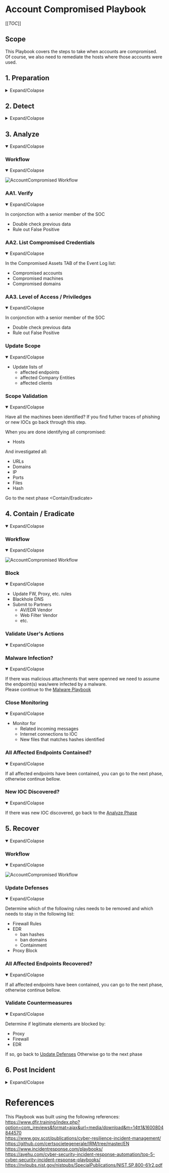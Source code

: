 # Account Compromised Playbook

[[_TOC_]]

## Scope

This Playbook covers the steps to take when accounts are compromised.  
Of course, we also need to remediate the hosts where those accounts were used.

## 1. Preparation

<details>
<summary>Expand/Colapse</summary>

- Create and maintain a list of
  - all domains owned by Company.
    - This can prevent you from taking actions against our own domains
  - all people of can register domains
- Create email templates
  - to notify all employees of ongoing phishing campaing against the organization
  - to contact hosting companies for domain(s) take down
  - to inform 3rd party to take actions against phishing on there infra (Microsoft, Fedex, Apple, etc.)
- Ensure that:
  - Mail anti-malware/anti-spam/anti-phish solutions are in place.
  - Users know how to report phish
  - Detection exists for office documents spawning processes
    - PowerShell
    - CMD
    - WMI
    - MSHTA
    - Etc.
- Perform Firedrill to ensure all aspects of the Playbook are working
  - After publication
  - At least once a year
  - Test/Validate:
    - [Customer's Cards](Customers)
    - Internal Contact and Escalation Paths
- Review threat intelligence for
  - threats to the organisation,
  - brands and the sector,
  - common patterns
  - newly developing risks and vulnerabilities
- Ensure  appropriate  access  to  any  necessary  documentation  and  information, including out-of-hours access, for the following
  - IR Playbooks
  - Network Architecture Diagram
  - Dataflow
- Identify and obtain the services of a 3rd party Cyber Forensic provider.
- Define Threat and Risk Indicators and Alerting pattern within the organisation’ssecurity informationand event management (SIEM) solution.

### Train Employees

- Conduct regular awareness campaigns to highlight information security risks faced by employees, including:
  - Phishing attacks and malicious emails;
  - Ransomware;
  - Reporting a suspected cyber incident.

### Tool Access and Provisioning

#### Tool1

Please referer to [Tool1 Documentation](../Products/TOOL.md)

#### Tool2

Please referer to [Tool2 Documentation](../Products/TOOL.md)

### Assets List

- A list of assets and owner should exists and be available for the following
  - Customers Assets
    - Owners
    - Contacts
    - Pre authorized actions
  - Company Assets (Including all filiale and business units)
    - Onwers
    - Contacts
    - Administrators
    - Pre autorized actions
- Type of assets inventory needed
  - Endpoints
  - Servers
  - Network Equipements
  - Security Appliances
  - Network Ranges
    - Public
    - Private
    - VPN / Out of Band
      - Employees
      - Partners
      - Clients

</details>

## 2. Detect

<details>
<summary>Expand/Colapse</summary>

### Workflow

<details open>
<summary>Expand/Colapse</summary>

![AccountCompromised Workflow](Workflows/AccountCompromised-Workflow-Detect.png)

</details>

### Identify Threat Indicators

<details open>
<summary>Expand/Colapse</summary>

#### Alerts

Alerts are be generated by differents systems owned by the Security/SOC team. The main sources for alerts are  

- Tickets
- SIEM
- Anti-Virus / EDR
- Reports
  - DNS
  - Web Proxy
- Errors from mail servers

#### Notifications

Notifications are comming from external sources usually via email, Teams or phone. The main sources for notifications are  

- Users (internal)
- Recipents of emails (external)
- Third Parties
- ISP
- Mail Providers

</details>

### Indentify Risks Factors

<details open>
<summary>Expand/Colapse</summary>

#### Common

- Credential Theft
- Malware Delivery
- Criminal Activites
  - Blackmail / Ransom

#### Company Specific

- Financial Losses
  - Lost of conctrat
  - Contract not renewed
  - Lower bid to our clients
  - Fines
    - Regulation

</details>

### Data Colletion

This section describe the information that should be collected and documented about the incident  
There is a lot of ressources to help you with that phase [here](../Tools/README.md)
<details open>
<summary>Expand/Colapse</summary>

Domains  

- Reputation
- Registrar
- Owner
- IP
- Multistage / Redirect
- Technologies of the site
  - WordPress
  - Joomla
  - Custom Page (credential phish)

IP  

- Reputation
- Owner
- Geo Localisation
- Other domains on that IP

</detials>

### Categorize

<details open>
<summary>Expand/Colapse</summary>

Determine type of

</details>

### Triage

<details open>
<summary>Expand/Colapse</summary>

Determine

- Impact
  - Of
  - Financial
  - Data loss
- Scope (Nb of people)

</details>
</details>
</details>

## 3. Analyze

<details open>
<summary>Expand/Colapse</summary>

### Workflow

<details open>
<summary>Expand/Colapse</summary>

![AccountCompromised Workflow](Workflows/AccountCompromised-Workflow-Analyze.png)

</details>

### AA1. Verify

<details open>
<summary>Expand/Colapse</summary>

In conjonction with a senior member of the SOC  

- Double check previous data
- Rule out False Positive

</details>

### AA2. List Compromised Credentials

<details open>
<summary>Expand/Colapse</summary>

In the Compromised Assets TAB of the Event Log list:

- Compromised accounts
- Compromised machines
- Compromised domains

</details>

### AA3. Level of Access / Priviledges

<details open>
<summary>Expand/Colapse</summary>

In conjonction with a senior member of the SOC  

- Double check previous data
- Rule out False Positive

</details>

### Update Scope

<details open>
<summary>Expand/Colapse</summary>

- Update lists of
  - affected endpoints
  - affected Company Entities
  - affected clients

</details>

### Scope Validation

<details open>
<summary>Expand/Colapse</summary>

Have all the machines been identified?
If you find futher traces of phishing or new IOCs go back through this step.  

When you are done identifying all compromised:  

- Hosts

And investigated all:  

- URLs
- Domains
- IP
- Ports
- Files
- Hash

Go to the next phase <Contain/Eradicate>

</details>

</details>

## 4. Contain / Eradicate

<details open>
<summary>Expand/Colapse</summary>

### Workflow

<details open>
<summary>Expand/Colapse</summary>

![AccountCompromised Workflow](Workflows/AccountCompromised-Workflow-Contain_Eradicate.png)

</details>

### Block

<details open>
<summary>Expand/Colapse</summary>

- Update FW, Proxy, etc. rules
- Blackhole DNS
- Submit to Partners
  - AV/EDR Vendor
  - Web Filter Vendor
  - etc.

</details>

### Validate User's Actions

<details open>
<summary>Expand/Colapse</summary>

</details>

### Malware Infection?

<details open>
<summary>Expand/Colapse</summary>

If there was malicious attachments that were openned we need to assume the endpoint(s) was/were infected by a malware.  
Please continue to the [Malware Playbook](../IRP-Malware/README.md)  

</details>

### Close Monitoring

<details open>
<summary>Expand/Colapse</summary>

- Monitor for
  - Related incoming messages
  - Internet connections to IOC
  - New files that matches hashes identified

</details>

### All Affected Endpoints Contained?

<details open>
<summary>Expand/Colapse</summary>

If all affected endpoints have been contained, you can go to the next phase, otherwise continue bellow.  

</details>

### New IOC Discovered?

<details open>
<summary>Expand/Colapse</summary>

If there was new IOC discovered, go back to the [Analyze Phase](README.md#3-analyze)
</details>
</details>

## 5. Recover

<details open>
<summary>Expand/Colapse</summary>

### Workflow

<details open>
<summary>Expand/Colapse</summary>

![AccountCompromised Workflow](Workflows/AccountCompromised-Workflow-Recover.png)

</details>

### Update Defenses

<details open>
<summary>Expand/Colapse</summary>

Determine which of the following rules needs to be removed and which needs to stay in the following list:  

- Firewall Rules
- EDR
  - ban hashes
  - ban domains
  - Containment
- Proxy Block

</details>

### All Affected Endpoints Recovered?

<details open>
<summary>Expand/Colapse</summary>

If all affected endpoints have been contained, you can go to the next phase, otherwise continue bellow.  

</details>

### Validate Countermeasures

<details open>
<summary>Expand/Colapse</summary>

Determine if legitimate elements are blocked by:  

- Proxy
- Firewall
- EDR

If so, go back to [Update Defenses](README.md#update-defenses)
Otherwise go to the next phase <Post Incident>

</details>
</details>

## 6. Post Incident

<details>
<summary>Expand/Colapse</summary>

### Workflow

<details open>
<summary>Expand/Colapse</summary>

![AccountCompromised Workflow](Workflows/AccountCompromised-Workflow-Post_Incident.png)

</details>

### Incident Review

<details open>
<summary>Expand/Colapse</summary>

- What worked
- What didn't work

</details>

### Update Mode of Operations

<details open>
<summary>Expand/Colapse</summary>

Update the following documents as requiered:  

- Policies
- Processes
- Procedures
- Playbooks
- Runbooks

Update Detetion Rules in:  

- SIEM
- Anti-Spam
- Malware Gataway
- EDR
- Other security solution

</details>

### Review Defensive Posture

<details open>
<summary>Expand/Colapse</summary>

- Schedule review of newly introduced rules in6 months
- Are the following still applicatble
  - Firewall Rules
  - Proxy Rules for C2
  - AV / EDR custom Signatures
  - IPS Signatures

</details>

### User Awareness Training

<details open>
<summary>Expand/Colapse</summary>

</details>

</details>

# References

This Playbook was built using the following references:  
<https://www.dfir.training/index.php?option=com_jreviews&format=ajax&url=media/download&m=14tt1&1600804844570>  
<https://www.gov.scot/publications/cyber-resilience-incident-management/>  
<https://github.com/certsocietegenerale/IRM/tree/master/EN>  
<https://www.incidentresponse.com/playbooks/>  
<https://ayehu.com/cyber-security-incident-response-automation/top-5-cyber-security-incident-response-playbooks/>  
<https://nvlpubs.nist.gov/nistpubs/SpecialPublications/NIST.SP.800-61r2.pdf>  
